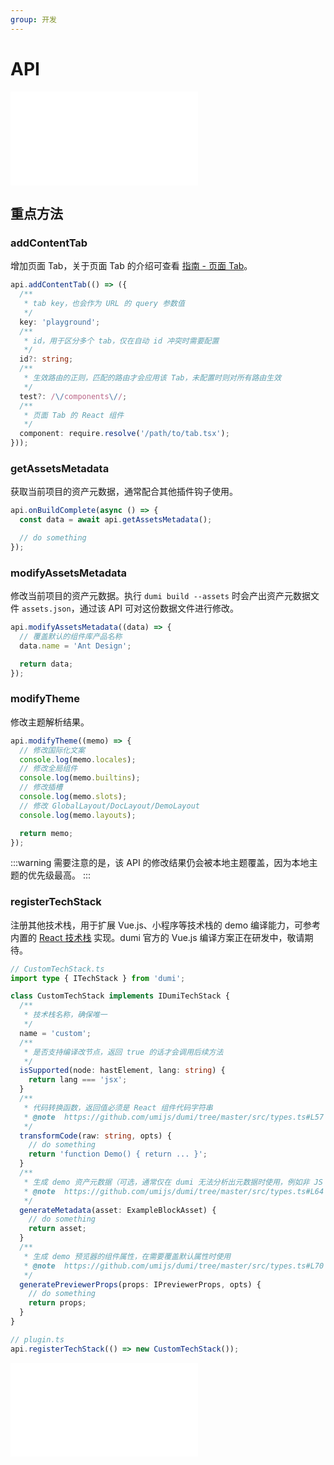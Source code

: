 ```yaml
---
group: 开发
---
```


# API

<embed src="../.upstream/plugin-api.md#RE-/<!-- core api[^]+ core api end -->/"></embed>

## 重点方法

### addContentTab

增加页面 Tab，关于页面 Tab 的介绍可查看 [指南 - 页面 Tab](/guide/page-tab)。

```ts
api.addContentTab(() => ({
  /**
   * tab key，也会作为 URL 的 query 参数值
   */
  key: 'playground';
  /**
   * id，用于区分多个 tab，仅在自动 id 冲突时需要配置
   */
  id?: string;
  /**
   * 生效路由的正则，匹配的路由才会应用该 Tab，未配置时则对所有路由生效
   */
  test?: /\/components\//;
  /**
   * 页面 Tab 的 React 组件
   */
  component: require.resolve('/path/to/tab.tsx');
}));
```

### getAssetsMetadata

获取当前项目的资产元数据，通常配合其他插件钩子使用。

```ts
api.onBuildComplete(async () => {
  const data = await api.getAssetsMetadata();

  // do something
});
```

### modifyAssetsMetadata

修改当前项目的资产元数据。执行 `dumi build --assets` 时会产出资产元数据文件 `assets.json`，通过该 API 可对这份数据文件进行修改。

```ts
api.modifyAssetsMetadata((data) => {
  // 覆盖默认的组件库产品名称
  data.name = 'Ant Design';

  return data;
});
```

### modifyTheme

修改主题解析结果。

```ts
api.modifyTheme((memo) => {
  // 修改国际化文案
  console.log(memo.locales);
  // 修改全局组件
  console.log(memo.builtins);
  // 修改插槽
  console.log(memo.slots);
  // 修改 GlobalLayout/DocLayout/DemoLayout
  console.log(memo.layouts);

  return memo;
});
```

:::warning
需要注意的是，该 API 的修改结果仍会被本地主题覆盖，因为本地主题的优先级最高。
:::

### registerTechStack

注册其他技术栈，用于扩展 Vue.js、小程序等技术栈的 demo 编译能力，可参考内置的 [React 技术栈](https://github.com/umijs/dumi/tree/master/src/techStacks/react.ts) 实现。dumi 官方的 Vue.js 编译方案正在研发中，敬请期待。

```ts
// CustomTechStack.ts
import type { ITechStack } from 'dumi';

class CustomTechStack implements IDumiTechStack {
  /**
   * 技术栈名称，确保唯一
   */
  name = 'custom';
  /**
   * 是否支持编译改节点，返回 true 的话才会调用后续方法
   */
  isSupported(node: hastElement, lang: string) {
    return lang === 'jsx';
  }
  /**
   * 代码转换函数，返回值必须是 React 组件代码字符串
   * @note  https://github.com/umijs/dumi/tree/master/src/types.ts#L57
   */
  transformCode(raw: string, opts) {
    // do something
    return 'function Demo() { return ... }';
  }
  /**
   * 生成 demo 资产元数据（可选，通常仅在 dumi 无法分析出元数据时使用，例如非 JS 模块）
   * @note  https://github.com/umijs/dumi/tree/master/src/types.ts#L64
   */
  generateMetadata(asset: ExampleBlockAsset) {
    // do something
    return asset;
  }
  /**
   * 生成 demo 预览器的组件属性，在需要覆盖默认属性时使用
   * @note  https://github.com/umijs/dumi/tree/master/src/types.ts#L70
   */
  generatePreviewerProps(props: IPreviewerProps, opts) {
    // do something
    return props;
  }
}

// plugin.ts
api.registerTechStack(() => new CustomTechStack());
```

<embed src="../.upstream/plugin-api.md#RE-/<!-- methods[^]+ props end -->/"></embed>
